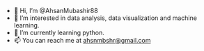 - 👋 Hi, I’m @AhsanMubashir88
- 👀 I’m interested in data analysis, data visualization and machine learning.
- 🌱 I’m currently learning python.
- 📫 You can reach me at ahsnmbshr@gmail.com

<!---
AhsanMubashir88/AhsanMubashir88 is a ✨ special ✨ repository because its `README.md` (this file) appears on your GitHub profile.
You can click the Preview link to take a look at your changes.
--->
